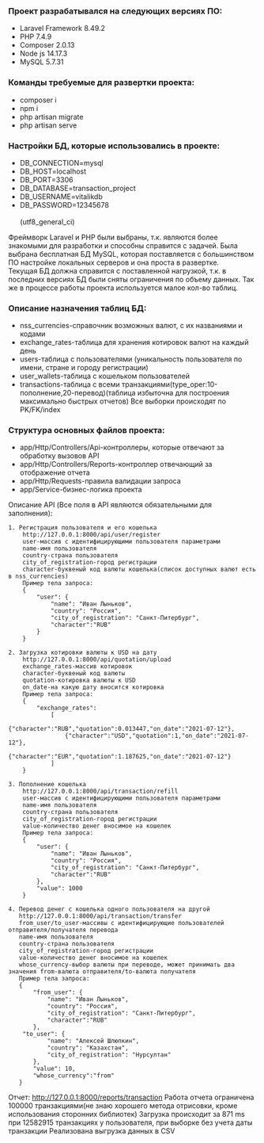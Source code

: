 ### Проект разрабатывался на следующих версиях ПО: ###
* Laravel Framework 8.49.2
* PHP 7.4.9
* Composer 2.0.13
* Node js 14.17.3
* MySQL 5.7.31

### Команды требуемые для развертки проекта: ###
* composer i
* npm i
* php artisan migrate
* php artisan serve

### Настройки БД, которые использовались в проекте: ###
* DB_CONNECTION=mysql
* DB_HOST=localhost
* DB_PORT=3306
* DB_DATABASE=transaction_project
* DB_USERNAME=vitalikdb
* DB_PASSWORD=12345678
<br/><br/>(utf8_general_ci)

Фреймворк Laravel и PHP были выбраны, т.к. являются более знакомыми для разработки и способны справится с задачей. 
Была выбрана бесплатная БД MySQL, которая поставляется с большинством ПО настройке локальных серверов 
и она проста в развертке.  
Текущая БД должна справится с поставленной нагрузкой, т.к. в последних версиях БД были сняты 
ограничения по объему данных. Так же в процессе работы проекта используется малое кол-во таблиц.  

### Описание назначения таблиц БД: ###
* nss_currencies-справочник возможных валют, с их названиями и кодами
* exchange_rates-таблица для хранения котировок валют на каждый день
* users-таблица с пользователями (уникальность пользователя по имени, стране и городу регистрации)
* user_wallets-таблица с кошельком пользователей
* transactions-таблица с всеми транзакциями(type_oper:10-пополнение,20-перевод)(таблица избыточна
 для построения максимально быстрых отчетов)
Все выборки происходят по PK/FK/index

### Структура основных файлов проекта: ###
* app/Http/Controllers/Api-контроллеры, которые отвечают за обработку вызовов API
* app/Http/Controllers/Reports-контроллер отвечающий за отображение отчета 
* app/Http/Requests-правила валидации запроса
* app/Service-бизнес-логика проекта

Описание API (Все поля в API являются обязательными для заполнения):

    1. Регистрация пользователя и его кошелька
        http://127.0.0.1:8000/api/user/register
        user-массив с идентифицирующими пользователя параметрами
        name-имя пользователя
        country-страна пользователя
        city_of_registration-город регистрации
        character-буквеный код валюты кошелька(список доступных валют есть в nss_currencies)
        Пример тела запроса:
        {
            "user": {
                "name": "Иван Лыньков",
                "country": "Россия",
                "city_of_registration": "Санкт-Питербург",
                "character":"RUB"
            }
        }
    
    2. Загрузка котировки валюты к USD на дату
        http://127.0.0.1:8000/api/quotation/upload
        exchange_rates-массив котировок
        character-буквеный код валюты
        quotation-котировка валюты к USD
        on_date-на какую дату вносится котировка
        Пример тела запроса:
        {
            "exchange_rates": 
                [
                    {"character":"RUB","quotation":0.013447,"on_date":"2021-07-12"},
                    {"character":"USD","quotation":1,"on_date":"2021-07-12"},
                    {"character":"EUR","quotation":1.187625,"on_date":"2021-07-12"}
                ]
        }
    
    3. Пополнение кошелька
        http://127.0.0.1:8000/api/transaction/refill
        user-массив с идентифицирующими пользователя параметрами
        name-имя пользователя
        country-страна пользователя
        city_of_registration-город регистрации
        value-количество денег вносимое на кошелек
        Пример тела запроса:
        {
            "user": {
                "name": "Иван Лыньков",
                "country": "Россия",
                "city_of_registration": "Санкт-Питербург",
                "character":"RUB"
            },
            "value": 1000
        }
        
    4. Перевод денег с кошелька одного пользователя на другой
       http://127.0.0.1:8000/api/transaction/transfer
       from_user/to_user-массивы с идентифицирующие пользователей отправителя/получателя перевода
       name-имя пользователя
       country-страна пользователя
       city_of_registration-город регистрации
       value-количество денег вносимое на кошелек
       whose_currency-выбор валюты при переводе, может принимать два значения from-валюта отправителя/to-валюта получателя
       Пример тела запроса:
       {
           "from_user": {
               "name": "Иван Лыньков",
               "country": "Россия",
               "city_of_registration": "Санкт-Питербург",
               "character":"RUB"
           },
        "to_user": {
               "name": "Алексей Шлюпкин",
               "country": "Казахстан",
               "city_of_registration": "Нурсултан"
           },
           "value": 10,
           "whose_currency":"from"
       }
   
Отчет:
http://127.0.0.1:8000/reports/transaction
Работа отчета ограничена 100000 транзакциями(не знаю хорошего метода отрисовки, кроме использования сторонних библиотек)
Загрузка происходит за 871 ms при 12582915 транзакциях у пользователя, при выборке без учета даты транзакции
Реализована выгрузка данных в CSV 

    


